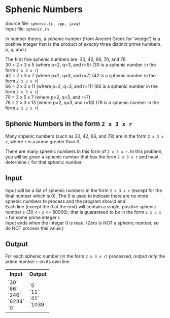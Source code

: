 # Sphenic Numbers
Source file: `sphenic.{c, cpp, java}`  
Input file: `sphenic.in`

In number theory, a _sphenic_ number (from Ancient Greek for 'wedge') is a positive integer that is the product of _exactly_ three distinct prime numbers, p, q, and r.  

The first five sphenic numbers are: 30, 42, 66, 70, and 78  
30 = 2 x 3 x 5 (where p=2, q=3, and r=5)  (30 is a sphenic number in the form `2 x 3 x r`)  
42 = 2 x 3 x 7 (where p=2, q=3, and r=7)  (42 is a sphenic number in the form `2 x 3 x r`)  
66 = 2 x 3 x 11 (where p=2, q=3, and r=11)  (66 is a sphenic number in the form `2 x 3 x r`)  
70 = 2 x 5 x 7 (where p=2, q=5, and r=7)  
78 = 2 x 3 x 13 (where p=2, q=3, and r=13)  (78 is a sphenic number in the form `2 x 3 x r`)    

## Sphenic Numbers in the form `2 x 3 x r`
Many shpenic numbers (such as 30, 42, 66, and 78) are in the form `2 x 3 x r`, where `r` is a prime greater than 3.  

There are many sphenic numbers in this form of `2 x 3 x r`. In this problem, you will be given a sphenic number that has the form `2 x 3 x r` and must determine `r` for that sphenic number.

## Input
Input will be a list of sphenic numbers in the form `2 x 3 x r` (except for the final number which is 0). The 0 is used to indicate there are no more sphenic numbers to process and the program should end.  
Each line (except the 0 at the end) will contain a single, positive sphenic number `s` (30 <= `s` <= 50000), that is guaranteed to be in the form `2 x 3 x r` for some prime integer r.  
Input ends when the integer 0 is read. (Zero is NOT a sphenic number, so do NOT process this value.)

## Output
For each sphenic number (in the form `2 x 3 x r`) processed, output _only_ the prime number `r` on its own line
<table><tr><th>Input</th><th>Output</th></tr>
<tr><td>`30`<br>`66`<br>`246`<br>`6234`<br>`0`</td><td>`5`<br>`11`<br>`41`<br>`1039`</td></tr></table>
